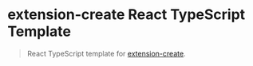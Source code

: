 # extension-create React TypeScript Template

> React TypeScript template for [extension-create](https://github.com/cezaraugusto/extension-create).
